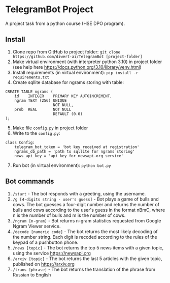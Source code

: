 # TelegramBot Project
A project task from a python course (HSE DPO program).

## Install
1. Clone repo from GitHub to project folder: `git clone https://github.com/diwert-ai/TelegramBot [project-folder]`
2. Make virtual environment (with interpreter python 3.10) in project folder (see help here https://docs.python.org/3.10/library/venv.html)
3. Install requirements (in virtual environment): `pip install -r requirements.txt`
4. Create sqllite database for ngrams storing with table:
```
CREATE TABLE ngrams (
    id    INTEGER    PRIMARY KEY AUTOINCREMENT,
    ngram TEXT (256) UNIQUE
                     NOT NULL,
    prob  REAL       NOT NULL
                     DEFAULT (0.0) 
);
```
5. Make file `config.py` in project folder
6. Write to the `config.py`:
```
class Config:
    telegram_bot_token = 'bot key received at registration'
    ngrams_db_path = 'path to sqllite for ngrams storing'
    news_api_key = 'api key for newsapi.org service'
```
7. Run bot (in virtual environment): `python bot.py`

## Bot commands
1. `/start` - The bot responds with a greeting, using the username.
2. `/g [4-digits string - user's guess]` - Bot plays a game of bulls and cows. The bot guesses a four-digit number and returns
the number of bulls and cows according to the user's guess in the format nBmC, where n is the number of bulls and m is
the number of cows.
3. `/ngram [n-gram]` - Bot returns n-gram statistics requested from Google Ngram Viewer service.
4. `/decode [numeric code]` - The bot returns the most likely decoding of the number string.
Each digit is recoded according to the rules of the keypad of a pushbutton phone.
5.  `/news [topic]` - The bot returns the top 5 news items with a given topic, using the service https://newsapi.org
6. `/arxiv [topic]` - The bot returns the last 5 articles with the given topic, published on https://arxiv.org
7. `/trans [phrase]` - The bot returns the translation of the phrase from Russian to English